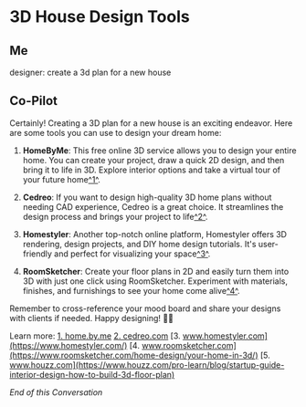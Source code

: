 # 3D House Design Tools  

## Me
designer: create a 3d plan for a new house  

## Co-Pilot
[1]: https://home.by.me/en/discover-homebyme ""
[2]: https://www.houzz.com/pro-learn/blog/startup-guide-interior-design-how-to-build-3d-floor-plan ""
[3]: https://cedreo.com/floor-plans/3d-house-plans/ ""
[4]: https://www.homestyler.com/ ""
[5]: https://www.roomsketcher.com/home-design/your-home-in-3d/ ""

Certainly! Creating a 3D plan for a new house is an exciting endeavor. Here are some tools you can use to design your dream home:

1. **HomeByMe**: This free online 3D service allows you to design your entire home. You can create your project, draw a quick 2D design, and then bring it to life in 3D. Explore interior options and take a virtual tour of your future home[^1^][1].

2. **Cedreo**: If you want to design high-quality 3D home plans without needing CAD experience, Cedreo is a great choice. It streamlines the design process and brings your project to life[^2^][3].

3. **Homestyler**: Another top-notch online platform, Homestyler offers 3D rendering, design projects, and DIY home design tutorials. It's user-friendly and perfect for visualizing your space[^3^][4].

4. **RoomSketcher**: Create your floor plans in 2D and easily turn them into 3D with just one click using RoomSketcher. Experiment with materials, finishes, and furnishings to see your home come alive[^4^][5].

Remember to cross-reference your mood board and share your designs with clients if needed. Happy designing! 🏡✨


Learn more: [1. home.by.me](https://home.by.me/en/discover-homebyme) 
[2. cedreo.com](https://cedreo.com/floor-plans/3d-house-plans/) 
[3. www.homestyler.com](https://www.homestyler.com/) 
[4. www.roomsketcher.com](https://www.roomsketcher.com/home-design/your-home-in-3d/) 
[5. www.houzz.com](https://www.houzz.com/pro-learn/blog/startup-guide-interior-design-how-to-build-3d-floor-plan)    

*End of this Conversation*
